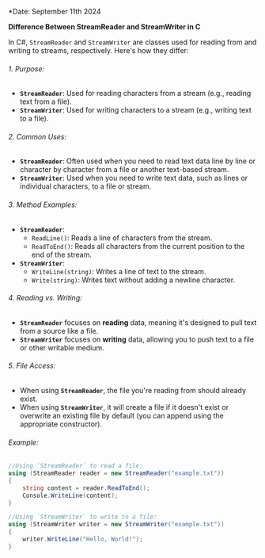 *Date: September 11th 2024

**Difference Between StreamReader and StreamWriter in C**

In C#, `StreamReader` and `StreamWriter` are classes used for reading from and writing to streams, respectively. Here's how they differ:

###### 1. Purpose:
- **`StreamReader`**: Used for reading characters from a stream (e.g., reading text from a file).
- **`StreamWriter`**: Used for writing characters to a stream (e.g., writing text to a file).

###### 2. Common Uses:
- **`StreamReader`**: Often used when you need to read text data line by line or character by character from a file or another text-based stream.
- **`StreamWriter`**: Used when you need to write text data, such as lines or individual characters, to a file or stream.

###### 3. Method Examples:
- **`StreamReader`**:
  - `ReadLine()`: Reads a line of characters from the stream.
  - `ReadToEnd()`: Reads all characters from the current position to the end of the stream.
- **`StreamWriter`**:
  - `WriteLine(string)`: Writes a line of text to the stream.
  - `Write(string)`: Writes text without adding a newline character.

###### 4. Reading vs. Writing:
- **`StreamReader`** focuses on **reading** data, meaning it's designed to pull text from a source like a file.
- **`StreamWriter`** focuses on **writing** data, allowing you to push text to a file or other writable medium.

###### 5. File Access:
- When using **`StreamReader`**, the file you're reading from should already exist.
- When using **`StreamWriter`**, it will create a file if it doesn't exist or overwrite an existing file by default (you can append using the appropriate constructor).

###### Example:

```csharp
//Using `StreamReader` to read a file:
using (StreamReader reader = new StreamReader("example.txt"))
{
    string content = reader.ReadToEnd();
    Console.WriteLine(content);
}

//Using `StreamWriter` to write to a file:
using (StreamWriter writer = new StreamWriter("example.txt"))
{
    writer.WriteLine("Hello, World!");
}
```
